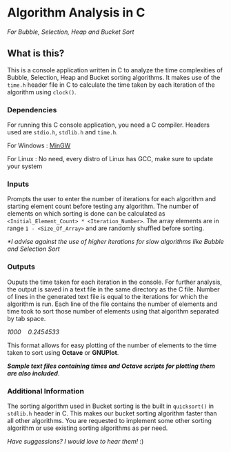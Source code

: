 # Algorithm Analysis in C
_For Bubble, Selection, Heap and Bucket Sort_
## What is this?
This is a console application written in C to analyze the time complexities of Bubble, Selection, Heap and Bucket sorting algorithms.
It makes use of the `time.h` header file in C to calculate the time taken by each iteration of the algorithm using `clock()`.

### Dependencies
For running this C console application, you need a C compiler. Headers used are `stdio.h`, `stdlib.h` and `time.h`.

For Windows : [MinGW](https://osdn.net/projects/mingw/releases/)

For Linux : No need, every distro of Linux has GCC, make sure to update your system

### Inputs
Prompts the user to enter the number of iterations for each algorithm and starting element count before testing any algorithm. The number of elements on which
sorting is done can be calculated as `<Initial_Element_Count> * <Iteration_Number>`. The array elements are in range `1 - <Size_Of_Array>`
and are randomly shuffled before sorting.

_*I advise against the use of higher iterations for slow algorithms like Bubble and Selection Sort_

### Outputs
Ouputs the time taken for each iteration in the console. For further analysis, the output is saved in a text file in the same directory as the C file.
Number of lines in the generated text file is equal to the iterations for which the algorithm is run.
Each line of the file contains the number of elements and time took to sort those number of elements using that algorithm separated by tab space.

*1000&nbsp;&nbsp;&nbsp;&nbsp;0.2454533*

This format allows for easy plotting of the number of elements to the time taken to sort using **Octave** or **GNUPlot**.

_**Sample text files containing times and Octave scripts for plotting them are also included**_.

### Additional Information
The sorting algorithm used in Bucket sorting is the built in `quicksort()` in `stdlib.h` header in C. This makes our bucket sorting algorithm faster than all
other algorithms. You are requested to implement some other sorting algorithm or use existing sorting algorithms as per need.

_Have suggessions? I would love to hear them!_ :)
